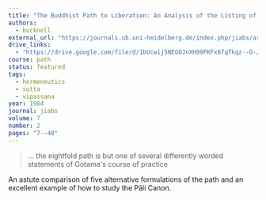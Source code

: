 ```yaml
---
title: "The Buddhist Path to Liberation: An Analysis of the Listing of Stages"
authors:
  - bucknell
external_url: "https://journals.ub.uni-heidelberg.de/index.php/jiabs/article/download/8631/2538/8439"
drive_links:
  - "https://drive.google.com/file/d/1bUcwij5NEGOJnXH99FKFx6fqTkqz--O-/view?usp=drivesdk"
course: path
status: featured
tags:
  - hermeneutics
  - sutta
  - vipassana
year: 1984
journal: jiabs
volume: 7
number: 2
pages: "7--40"
---
```


> … the eightfold path is but
one of several differently worded statements of Gotama's course of practice

An astute comparison of five alternative formulations of the path and an excellent example of how to study the Pāli Canon.
